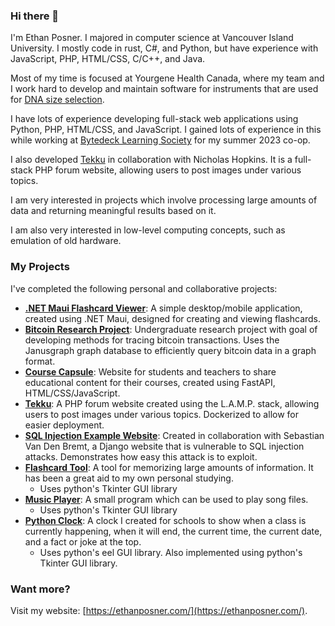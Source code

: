 ### Hi there 👋

I'm Ethan Posner. I majored in computer science at Vancouver Island University. I mostly code in rust, C#, and Python, but have experience with JavaScript, PHP, HTML/CSS, C/C++, and Java.

Most of my time is focused at Yourgene Health Canada, where my team and I work hard to develop and maintain software for instruments that are used for [DNA size selection](https://yourgenehealth.com/our-products/technologies/next-generation-size-selection/).

I have lots of experience developing full-stack web applications using Python, PHP, HTML/CSS, and JavaScript. I gained lots of experience in this while working at [Bytedeck Learning Society](https://github.com/bytedeck) for my summer 2023 co-op.

I also developed [Tekku](https://github.com/Enprogames/Tekku) in collaboration with Nicholas Hopkins. It is a full-stack PHP forum website, allowing users to post images under various topics.

I am very interested in projects which involve processing large amounts of data and returning meaningful results based on it.

I am also very interested in low-level computing concepts, such as emulation of old hardware.

### My Projects

I've completed the following personal and collaborative projects:

- **[.NET Maui Flashcard Viewer](https://github.com/Enprogames/Maui-Flashcard-Viewer)**: A simple desktop/mobile application, created using .NET Maui, designed for creating and viewing flashcards.
- **[Bitcoin Research Project](https://github.com/Enprogames/Bitcoin_JanusGraph)**: Undergraduate research project with goal of developing methods for tracing bitcoin transactions. Uses the Janusgraph graph database to efficiently query bitcoin data in a graph format.
- **[Course Capsule](https://github.com/CSCI375-Stormtroopers/Course-Capsule)**: Website for students and teachers to share educational content for their courses, created using FastAPI, HTML/CSS/JavaScript.
- **[Tekku](https://github.com/Enprogames/Tekku)**: A PHP forum website created using the L.A.M.P. stack, allowing users to post images under various topics. Dockerized to allow for easier deployment.
- **[SQL Injection Example Website](https://github.com/Enprogames/SQL-Injection-Example)**: Created in collaboration with Sebastian Van Den Bremt, a Django website that is vulnerable to SQL injection attacks. Demonstrates how easy this attack is to exploit.
- **[Flashcard Tool](https://github.com/Enprogames/Flashcard-Tool)**: A tool for memorizing large amounts of information. It has been a great aid to my own personal studying. 
    - Uses python's Tkinter GUI library
- **[Music Player](https://github.com/Enprogames/MusicPlayer)**: A small program which can be used to play song files.
    - Uses python's Tkinter GUI library
- **[Python Clock](https://github.com/Enprogames/Python-Clock)**: A clock I created for schools to show when a class is currently happening, when it will end, the current time, the current date, and a fact or joke at the top.
    - Uses python's eel GUI library. Also implemented using python's Tkinter GUI library.

### Want more?
Visit my website: [https://ethanposner.com/](https://ethanposner.com/).

<!--
- 🔭 I’m currently working with
- 🌱 I’m currently learning ... 
- 👯 I’m looking to collaborate on ...
- 🤔 I’m looking for help with ...
- 💬 Ask me about ...
- 📫 How to reach me: ...
- ⚡ Fun fact: ...
-->
